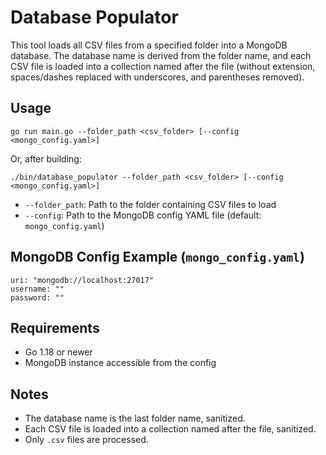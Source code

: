 # Database Populator

This tool loads all CSV files from a specified folder into a MongoDB database. The database name is derived from the folder name, and each CSV file is loaded into a collection named after the file (without extension, spaces/dashes replaced with underscores, and parentheses removed).

## Usage

```
go run main.go --folder_path <csv_folder> [--config <mongo_config.yaml>]
```

Or, after building:

```
./bin/database_populator --folder_path <csv_folder> [--config <mongo_config.yaml>]
```

- `--folder_path`: Path to the folder containing CSV files to load
- `--config`: Path to the MongoDB config YAML file (default: `mongo_config.yaml`)

## MongoDB Config Example (`mongo_config.yaml`)

```
uri: "mongodb://localhost:27017"
username: ""
password: ""
```

## Requirements

- Go 1.18 or newer
- MongoDB instance accessible from the config

## Notes

- The database name is the last folder name, sanitized.
- Each CSV file is loaded into a collection named after the file, sanitized.
- Only `.csv` files are processed.
